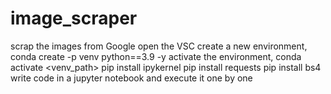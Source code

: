 # image_scraper
scrap the images from Google 
open the VSC
create a new environment, conda create -p venv python==3.9 -y
activate the environment, conda activate <venv_path>
pip install ipykernel
pip install requests
pip install bs4
write code in a jupyter notebook and execute it one by one 
